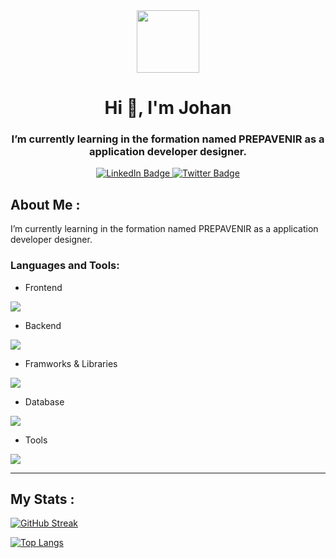 <div id="header" align="center">
  <img src="https://media.giphy.com/media/M9gbBd9nbDrOTu1Mqx/giphy.gif" width="100"/>
<h1 align="center">Hi 👋, I'm Johan</h1>
<h3 align="center">I’m currently learning in the formation named PREPAVENIR as a application developer designer.</h3>
<div id="badges">
  <a href="https://www.linkedin.com/in/johan-yindou/">
    <img src="https://img.shields.io/badge/LinkedIn-blue?style=for-the-badge&logo=linkedin&logoColor=white" alt="LinkedIn Badge"/>
  </a>
  <a href="https://twitter.com/Johandlag">
    <img src="https://img.shields.io/badge/Twitter-blue?style=for-the-badge&logo=twitter&logoColor=white" alt="Twitter Badge"/>
  </a>
</div>
</div>

## About Me :

I’m currently learning in the formation named PREPAVENIR as a application developer designer.

<h3 align="left">Languages and Tools:</h3>

- Frontend
<p align="left">
  <a href="https://skillicons.dev">
    <img src="https://skillicons.dev/icons?i=html,css,js,c" />
  </a>
</p>

- Backend
<p align="left">
  <a href="https://skillicons.dev">
    <img src="https://skillicons.dev/icons?i=php,nodejs,py" />
  </a>
</p>


- Framworks & Libraries
<p align="left">
  <a href="https://skillicons.dev">
    <img src="https://skillicons.dev/icons?i=symfony,react,bootstrap,tailwind,mui,express" />
  </a>
</p>

- Database
<p align="left">
  <a href="https://skillicons.dev">
    <img src="https://skillicons.dev/icons?i=mongodb,mysql" />
  </a>
</p>

- Tools
<p align="left">
  <a href="https://skillicons.dev">
    <img src="https://skillicons.dev/icons?i=git,github,vscode,figma" />
  </a>
</p>

---

## My Stats :

[![GitHub Streak](http://github-readme-streak-stats.herokuapp.com?user=JohanYindou&theme=dark&background=000000)](https://git.io/streak-stats)

[![Top Langs](https://github-readme-stats.vercel.app/api/top-langs/?username=JohanYindou&layout=compact&theme=vision-friendly-dark)](https://github.com/JohanYindou/github-readme-stats)
